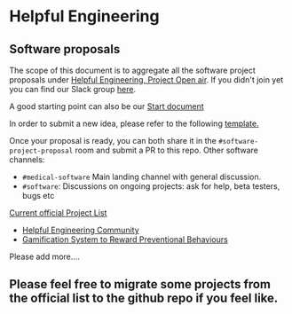 # Helpful Engineering

## Software proposals



The scope of this document is to aggregate all the software project proposals under [Helpful Engineering, Project Open air](https://www.projectopenair.org/). If you didn't join yet you can find our Slack group [here](https://join.slack.com/t/helpfulengineering/shared_invite/zt-csc50xh2-fUHR8BDGIqPDVyadU73roA).

A good starting point can also be our [Start document](https://docs.google.com/document/d/1cM87eJdXhP_8e9gJJZ_SnZXdo_huWsBmMzcqYWbhEOg/edit#)

In order to submit a new idea, please refer to the following [template.](https://docs.google.com/document/d/17r9KWWvIOUGAc0LWlvV6XlP1gR7LOLXnFTYUYTZZLlc/edit#heading=h.7ckm96og92vf)



Once your proposal is ready, you can both share it in the `#software-project-proposal` room and submit a PR to this repo.
Other software channels:
* `#medical-software` Main landing channel with general discussion.
* `#software`: Discussions on ongoing projects: ask for help, beta testers, bugs etc


[Current official Project List](https://docs.google.com/document/d/1BwKbX884kILyBl_gzp-rfDVQ--BRB_7ZOE-T37N7Uxs/edit#heading=h.j1ba0wxfh484)



* [Helpful Engineering Community](https://docs.google.com/document/d/1qYduD0ZmTZG1Ox5on_MBXrQabxdpd_ueiPN9SDq6ik4/edit?usp=sharing)
* [Gamification System to Reward Preventional Behaviours](https://docs.google.com/document/d/17r9KWWvIOUGAc0LWlvV6XlP1gR7LOLXnFTYUYTZZLlc/edit#heading=h.7ckm96og92vf)


Please add more....


## Please feel free to migrate some projects from the official list to the github repo if you feel like.

